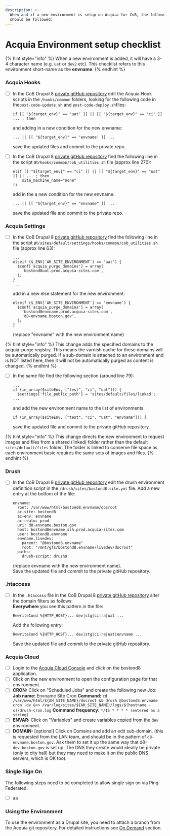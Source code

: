 ```yaml
---
description: >-
  When and if a new environment is setup on Acquia for CoB, the following steps
  should be followed:
---
```


# Acquia Environment setup checklist

{% hint style="info" %}
When a new environment is added, it will have a 3-4 character name \(e.g. `uat` or `dev2` etc\).  This checklist refers to this environment short-name as the **envname**.
{% endhint %}

### Acquia Hooks

* [ ] In the CoB Drupal 8 [private gitHub repository](https://github.com/CityOfBoston/boston.gov-d8-private) edit the Acquia Hook scripts in the `/hooks/common` folders, looking for the following code in the`post-code-update.sh` and `post-code-deploy.sh`files:

  ```text
  if [[ "${target_env}" == 'uat' ]] || [[ "${target_env}" == 'ci' ]] ... ; then
  ```

  and adding in a new condition for the new envname:

  ```text
  ... || [[ "${target_env}" == 'envname' ]] ...
  ```

  save the updated files and commit to the private repo.  

* [ ] In the CoB Drupal 8 [private gitHub repository](https://github.com/CityOfBoston/boston.gov-d8-private) find the following line in the script at`/hooks/common/cob_utilities.sh` file \(approx line 270\):

  ```text
  elif [[ "${target_env}" == "ci" ]] || [[ "${target_env}" == "uat" ]] || ... ; then
      site_machine_name="none"
  fi
  ```

  add in the a new condition for the new envname:

  ```text
  ... || [[ "${target_env}" == "envname" ]] ...
  ```

  save the updated file and commit to the private repo.

### Acquia Settings

* [ ] In the CoB Drupal 8 [private gitHub repository](https://github.com/CityOfBoston/boston.gov-d8-private) find the following line in the script at`/sites/default/settings/hooks/common/cob_utilities.sh` file \(approx line 63\):

  ```text
  ...
  elseif ($_ENV['AH_SITE_ENVIRONMENT'] == 'uat') {
    $conf['acquia_purge_domains'] = array(
      'bostond8uat.prod.acquia-sites.com',
    );
  }
  ...
  ```

  add in a new else statement for the new environment:

  ```text
  elseif ($_ENV['AH_SITE_ENVIRONMENT'] == 'envname') {
    $conf['acquia_purge_domains'] = array(
      'bostond8envname.prod.acquia-sites.com',
      'd8-envname.boston.gov',
    );
  }
  ```

  \(replace "envname" with the new environment name\)

{% hint style="info" %}
This change adds the specified domains to the acquia-purge registry.  This means the varnish cache for these domains will be automatically purged.  If a sub-domain is attached to an environment and is NOT listed here, then it will not be automatically purged as content is changed.
{% endhint %}

* [ ] In the same file find the following section \(around line 79\):

  ```text
  ...
  if (in_array($siteEnv, ["test", "ci", "uat"])) {
    $settings['file_public_path'] = 'sites/default/files/linked';
  ...
  ```

  and add the new environment name to the list of environments.

  ```text
  if (in_array($siteEnv, ["test", "ci", "uat", "envname"])) {
  ```

  save the updated file and commit to the private gitHub repository.

{% hint style="info" %}
This change directs the new environment to request images and files from a shared \(linked\) folder rather than the default `sites/default/files` folder.  The folder is linked to conserve file space as each environment basic requires the same sets of images and files.
{% endhint %}

### Drush

* [ ] In the CoB Drupal 8 [private gitHub repository](https://github.com/CityOfBoston/boston.gov-d8-private) edit the drush environment definition script in the `/drush/sites/bostond8.site.yml` file.  Add a new entry at the bottom of the file:

  ```text
  envname:
    root: /var/www/html/bostond8.envname/docroot
    ac-site: bostond8
    ac-env: envname
    ac-realm: prod
    uri: d8-envname.boston.gov
    host: bostond8envname.ssh.prod.acquia-sites.com
    user: bostond8.envname
    envname.livedev:
      parent: "@bostond8.envname"
      root: "/mnt/gfs/bostond8.envname/livedev/docroot"
    paths:
      drush-script: drush9
  ```

  \(replace envname with the new environment name\).  
  Save the updated file and commit to the private gitHub repository.

### .htaccess

* [ ] In the `.htaccess` file in the CoB Drupal 8 [private gitHub repository](https://github.com/CityOfBoston/boston.gov-d8-private) alter the domain filters as follows:  
  **Everywhere** you see this pattern in the file:

  ```text
  RewriteCond %{HTTP_HOST}... dev|stg|ci|ra|uat ...
  ```

  Add the following entry:

  ```text
  RewriteCond %{HTTP_HOST}... dev|stg|ci|ra|uat|envname ...
  ```

  Save the updated file and commit to the private gitHub repository.

### Acquia Cloud

* [ ] Login to the [Acquia Cloud Console](https://cloud.acquia.com/app/develop/all) and click on the bostond8 application.
* [ ] Click on the new environment to open the configuration page for that environment.
* [ ] **CRON:** Click on "Scheduled Jobs" and create the following new Job: **Job name:** Envname Site Cron **Command:** `cd /var/www/html/${AH_SITE_NAME}/docroot && drush @bostond8.envname cron -dv &>> /var/log/sites/${AH_SITE_NAME}/logs/$(hostname -s)/drush-cron.log` **Command frequency:** `*/15 * * * * (entered as a string)`
* [ ] **ENVAR:** Click on "Variables" and create variables copied from the `dev` environment.
* [ ] **DOMAIN:** \[optional\] Click on Domains and add an edit sub-domain. \(this is requested from the LAN team, and should be in the pattern of `d8-envname.boston.gov`. Ask them to set it up the same way that d8-`dev.boston.gov` is set up.  The DNS they create would ideally be private \(only to city hall\) but they may need to make it on the public DNS servers, which is OK too\).

### Single Sign On

The following steps need to be completed to allow single sign on via Ping Federated.

* [ ] aa

### Using the Environment

To use the environment as a Drupal site, you need to attach a branch from the Acquia git repository.  For detailed instructions see [On Demand](./) section.

